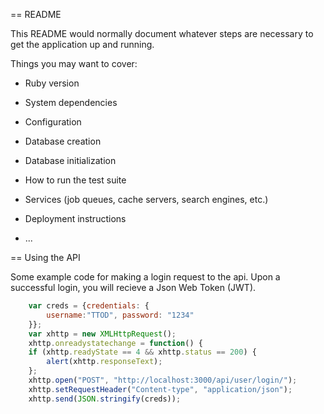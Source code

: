 == README

This README would normally document whatever steps are necessary to get the
application up and running.

Things you may want to cover:

* Ruby version

* System dependencies

* Configuration

* Database creation

* Database initialization

* How to run the test suite

* Services (job queues, cache servers, search engines, etc.)

* Deployment instructions

* ...

== Using the API

Some example code for making a login request to the api.
Upon a successful login, you will recieve a Json Web Token (JWT).

```javascript
    var creds = {credentials: {
    	username:"TTOD", password: "1234"
    }};
    var xhttp = new XMLHttpRequest();
    xhttp.onreadystatechange = function() {
    if (xhttp.readyState == 4 && xhttp.status == 200) {
    	alert(xhttp.responseText);
    };
    xhttp.open("POST", "http://localhost:3000/api/user/login/");
    xhttp.setRequestHeader("Content-type", "application/json");
    xhttp.send(JSON.stringify(creds));
```

